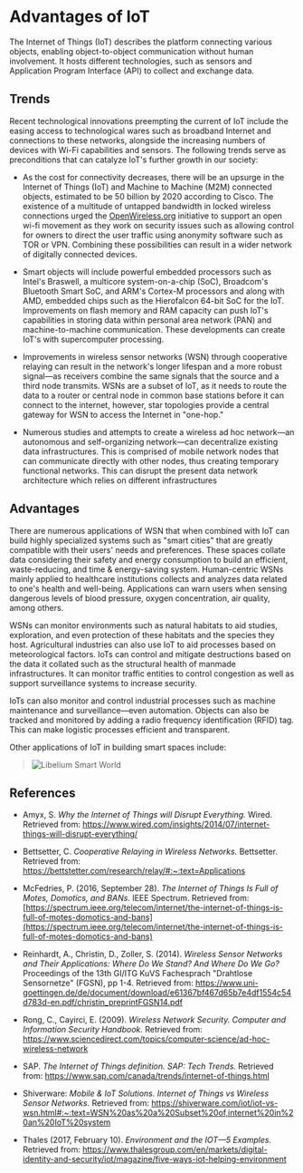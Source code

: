 # Advantages of IoT

The Internet of Things (IoT) describes the platform connecting various objects, enabling object-to-object communication without human involvement. It hosts different technologies, such as sensors and Application Program Interface (API) to collect and exchange data.

## Trends

Recent technological innovations preempting the current of IoT include the easing access to technological wares such as broadband Internet and connections to these networks, alongside the increasing numbers of devices with Wi-Fi capabilities and sensors. The following trends serve as preconditions that can catalyze IoT's further growth in our society:

* As the cost for connectivity decreases, there will be an upsurge in the Internet of Things (IoT) and Machine to Machine (M2M) connected objects, estimated to be 50 billion by 2020 according to Cisco. The existence of a multitude of untapped bandwidth in locked wireless connections urged the [OpenWireless.org](http://openwireless.org) initiative to support an open wi-fi movement as they work on security issues such as allowing control for owners to direct the user traffic using anonymity software such as TOR or VPN. Combining these possibilities can result in a wider network of digitally connected devices.

* Smart objects will include powerful embedded processors such as Intel's Braswell, a multicore system-on-a-chip (SoC), Broadcom's Bluetooth Smart SoC, and ARM's Cortex-M processors and along with AMD, embedded chips such as the Hierofalcon 64-bit SoC for the IoT. Improvements on flash memory and RAM capacity can push IoT's capabilities in storing data within personal area network (PAN) and machine-to-machine communication. These developments can create IoT's with supercomputer processing.

* Improvements in wireless sensor networks (WSN) through cooperative relaying can result in the network's longer lifespan and a more robust signal—as receivers combine the same signals that the source and a third node transmits. WSNs are a subset of IoT, as it needs to route the data to a router or central node in common base stations before it can connect to the internet, however, star topologies provide a central gateway for WSN to access the Internet in "one-hop."

* Numerous studies and attempts to create a wireless ad hoc network—an autonomous and self-organizing network—can decentralize existing data infrastructures. This is comprised of mobile network nodes that can communicate directly with other nodes, thus creating temporary functional networks. This can disrupt the present data network architecture which relies on different infrastructures

## Advantages

There are numerous applications of WSN that when combined with IoT can build highly specialized systems such as "smart cities" that are greatly compatible with their users' needs and preferences. These spaces collate data considering their safety and energy consumption to build an efficient, waste-reducing, and time & energy-saving system. Human-centric WSNs mainly applied to healthcare institutions collects and analyzes data related to one's health and well-being. Applications can warn users when sensing dangerous levels of blood pressure, oxygen concentration, air quality, among others.

WSNs can monitor environments such as natural habitats to aid studies, exploration, and even protection of these habitats and the species they host. Agricultural industries can also use IoT to aid processes based on meteorological factors. IoTs can control and mitigate destructions based on the data it collated such as the structural health of manmade infrastructures. It can monitor traffic entities to control congestion as well as support surveillance systems to increase security.

IoTs can also monitor and control industrial processes such as machine maintenance and surveillance—even automation. Objects can also be tracked and monitored by adding a radio frequency identification (RFID) tag. This can make logistic processes efficient and transparent.

Other applications of IoT in building smart spaces include:

> ![Libelium Smart World](https://www.libelium.com/wp-content/uploads/2020/09/libelium_smart_world_infographic_950px.png)


## References

* Amyx, S. _Why the Internet of Things will Disrupt Everything._ Wired. Retrieved from: https://www.wired.com/insights/2014/07/internet-things-will-disrupt-everything/

* Bettsetter, C. _Cooperative Relaying in Wireless Networks._ Bettsetter. Retrieved from: https://bettstetter.com/research/relay/#:~:text=Applications 

* McFedries, P. (2016, September 28). _The Internet of Things Is Full of Motes, Domotics, and BANs_. IEEE Spectrum. Retrieved from: [https://spectrum.ieee.org/telecom/internet/the-internet-of-things-is-full-of-motes-domotics-and-bans](https://spectrum.ieee.org/telecom/internet/the-internet-of-things-is-full-of-motes-domotics-and-bans)

* Reinhardt, A., Christin, D.,  Zoller, S. (2014). _Wireless Sensor Networks and Their Applications: Where Do We Stand? And Where Do We Go?_ Proceedings of the 13th GI/ITG KuVS Fachesprach "Drahtlose Sensornetze" (FGSN), pp 1-4. Retrieved from: https://www.uni-goettingen.de/de/document/download/e61367bf467d65b7e4df1554c54d783d-en.pdf/christin_preprintFGSN14.pdf

* Rong, C., Cayirci, E. (2009). _Wireless Network Security. Computer and Information Security Handbook._ Retrieved from: https://www.sciencedirect.com/topics/computer-science/ad-hoc-wireless-network

* SAP. _The Internet of Things definition. SAP: Tech Trends._ Retrieved from: https://www.sap.com/canada/trends/internet-of-things.html

* Shiverware: _Mobile & IoT Solutions. Internet of Things vs Wireless Sensor Networks._ Retrieved from: https://shiverware.com/iot/iot-vs-wsn.html#:~:text=WSN%20as%20a%20Subset%20of,internet%20in%20an%20IoT%20system

* Thales (2017, February 10). _Environment and the IOT—5 Examples._ Retrieved from: https://www.thalesgroup.com/en/markets/digital-identity-and-security/iot/magazine/five-ways-iot-helping-environment
